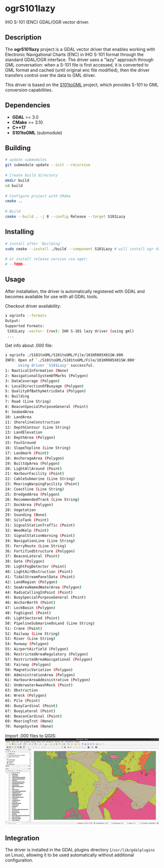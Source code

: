 # ogrS101lazy

IHO S-101 (ENC) GDAL/OGR vector driver.

## Description

The **ogrS101lazy** project is a GDAL vector driver that enables working with Electronic Navigational Charts (ENC) in IHO S-101 format through the standard GDAL/OGR interface. The driver uses a "lazy" approach through GML conversation: when a S-101 file is first accessed, it is converted to GML format and cached (until original enc file modified), then the driver transfers control over the data to GML driver.

This driver is based on the [S101toGML](https://github.com/pandazz77/S101toGML) project, which provides S-101 to GML conversion capabilities.

## Dependencies

- **GDAL** >= 3.0
- **CMake** >= 3.10
- **C++17**
- **S101toGML** (submodule)

## Building

```bash
# update submodules
git submodule update --init --recursive

# Create build directory
mkdir build
cd build

# Configure project with CMake
cmake ..

# Build
cmake --build . -j 8 --config Release --target S101Lazy
```

## Installing
```bash
# install after 'Building'
sudo cmake --install ./build --component S101Lazy # will install ogr driver to /usr/lib/gdalplugins

# or install release version via wget:
# --TODO--
```

## Usage

After installation, the driver is automatically registered with GDAL and becomes available for use with all GDAL tools.

Checkout driver availability:
```bash
❯ ogrinfo --formats
Output:
Supported Formats:
 S101Lazy -vector- (rov): IHO S-101 lazy driver (using gml)
 ...
```

Get info about .000 file:
```bash
❯ ogrinfo ./S101toGML/S101toGML/File/101KR005X01SW.000
INFO: Open of `./S101toGML/S101toGML/File/101KR005X01SW.000'
      using driver `S101Lazy' successful.
1: NauticalInformation (None)
2: NavigationalSystemOfMarks (Polygon)
3: DataCoverage (Polygon)
4: LocalDirectionOfBuoyage (Polygon)
5: QualityOfBathymetricData (Polygon)
6: Building
7: Road (Line String)
8: BeaconSpecialPurposeGeneral (Point)
9: SeabedArea
10: LandArea
11: ShorelineConstruction
12: DepthContour (Line String)
13: LandElevation
14: DepthArea (Polygon)
15: FoulGround
16: SlopeTopline (Line String)
17: Landmark (Point)
18: AnchorageArea (Polygon)
19: BuiltUpArea (Polygon)
20: LightAllAround (Point)
21: HarbourFacility (Point)
22: CableSubmarine (Line String)
23: MooringWarpingFacility (Point)
24: Coastline (Line String)
25: DredgedArea (Polygon)
26: RecommendedTrack (Line String)
27: DockArea (Polygon)
28: Vegetation
29: Sounding (None)
30: SiloTank (Point)
31: SignalStationTraffic (Point)
32: WeedKelp (Point)
33: SignalStationWarning (Point)
34: NavigationLine (Line String)
35: FerryRoute (Line String)
36: FortifiedStructure (Polygon)
37: BeaconLateral (Point)
38: Gate (Polygon)
39: LightFogDetector (Point)
40: LightAirObstruction (Point)
41: TidalStreamPanelData (Point)
42: LandRegion (Polygon)
43: SeaAreaNamedWaterArea (Polygon)
44: RadioCallingInPoint (Point)
45: BuoySpecialPurposeGeneral (Point)
46: AnchorBerth (Point)
47: LockBasin (Polygon)
48: FogSignal (Point)
49: LightSectored (Point)
50: PipelineSubmarineOnLand (Line String)
51: Crane (Point)
52: Railway (Line String)
53: River (Line String)
54: Runway (Polygon)
55: AirportAirfield (Polygon)
56: RestrictedAreaRegulatory (Polygon)
57: RestrictedAreaNavigational (Polygon)
58: Fairway (Polygon)
59: MagneticVariation (Polygon)
60: AdministrationArea (Polygon)
61: HarbourAreaAdministrative (Polygon)
62: UnderwaterAwashRock (Point)
63: Obstruction
64: Wreck (Polygon)
65: Pile (Point)
66: BuoyCardinal (Point)
67: BuoyLateral (Point)
68: BeaconCardinal (Point)
69: MooringTrot (None)
70: RangeSystem (None)
```

Import .000 files to QGIS:
![qgis_s101](doc/qgis_S101Lazy.png)

## Integration

The driver is installed in the GDAL plugins directory (`/usr/lib/gdalplugins` on Linux), allowing it to be used automatically without additional configuration.